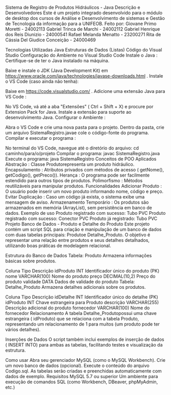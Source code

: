 Sistema de Registro de Produtos Hidráulicos - Java
Descrição e Desenvolvedores
Este é um projeto integrado desenvolvido para o módulo de desktop dos cursos de Análise e Desenvolvimento de sistemas e Gestão de Tecnologia da informação para a UNIFEOB. Feito por: Giovane Primo Moretti - 24002113 Gabriel Trinca de Marchi - 24002112 Gabriel Henrique dos Reis Diunizio - 24000541 Rafael Melanda Menatto - 23200271 Rita de Cássia Del Giudice Conceição - 24000469

Tecnologias Utilizadas
Java
Estruturas de Dados (Listas)
Código do Visual Studio
Configuração do Ambiente no Visual Studio Code
Instale o Java : Certifique-se de ter o Java instalado na máquina.

Baixe e instale o JDK (Java Development Kit) em https://www.oracle.com/java/technologies/javase-downloads.html .
Instale o VS Code (caso ainda não tenha):

Baixe em https://code.visualstudio.com/ .
Adicione uma extensão Java para VS Code :

No VS Code, vá até a aba "Extensões" ( Ctrl + Shift + X) e procure por Extension Pack for Java.
Instale a extensão para suporte ao desenvolvimento Java.
Configurar o Ambiente :

Abra o VS Code e crie uma nova pasta para o projeto.
Dentro da pasta, crie um arquivo SistemaRegistro.javae cole o código-fonte do programa.
Compilar e executar o programa :

No terminal do VS Code, navegue até o diretório do arquivo:
cd caminho/para/o/projeto
Compilar o programa:
javac SistemaRegistro.java
Execute o programa:
java SistemaRegistro
Conceitos de POO Aplicados
Abstração : Classe Produtorepresenta um produto hidráulico.
Encapsulamento : Atributos privados com métodos de acesso ( getNome(), getCodigo(), getPreco()).
Herança : O programa pode ser facilmente estendido para outros tipos de produtos.
Polimorfismo : Métodos reutilizáveis para manipular produtos.
Funcionalidades
Adicionar Produto : O usuário pode inserir um novo produto informando nome, código e preço.
Evitar Duplicação : Caso um código já exista, o sistema exibe uma mensagem de aviso.
Armazenamento Temporário : Os produtos são armazenados em memória (ArrayList), sem persistência em banco de dados.
Exemplo de uso
Produto registrado com sucesso: Tubo PVC
Produto registrado com sucesso: Conector PVC
Produto já registrado: Tubo PVC
Projeto Banco de Dados - Produto e Detalhe do Produto
Este projeto contém um script SQL para criação e manipulação de um banco de dados com duas tabelas principais: Produtoe Detalhe_Produto. O objetivo é representar uma relação entre produtos e seus detalhes detalhados, utilizando boas práticas de modelagem relacional.

Estrutura do Banco de Dados
Tabela: Produto
Armazena informações básicas sobre produtos.

Coluna	Tipo	Descrição
idProduto	INT	Identificador único do produto (PK)
nome	VARCHAR(100)	Nome do produto
preço	DECIMAL(10,2)	Preço do produto
validade	DATA	Dados de validade do produto
Tabela: Detalhe_Produto
Armazena detalhes adicionais sobre os produtos.

Coluna	Tipo	Descrição
idDetalhe	INT	Identificador único do detalhe (PK)
idProduto	INT	Chave estrangeira para Produto
descrição	VARCHAR(255)	Descrição adicional do produto
fornecedor	VARCHAR(100)	Nome do fornecedor
Relacionamento
A tabela Detalhe_Produtopossui uma chave estrangeira ( idProduto) que se relaciona com a tabela Produto, representando um relacionamento de 1 para muitos (um produto pode ter vários detalhes).

Inserções de Dados
O script também inclui exemplos de inserção de dados ( INSERT INTO) para ambas as tabelas, facilitando testes e visualização da estrutura.

Como usar
Abra seu gerenciador MySQL (como o MySQL Workbench).
Crie um novo banco de dados (opcional).
Execute o conteúdo do arquivo Codigo.sql.
As tabelas serão criadas e preenchidas automaticamente com dados de exemplo.
Requisitos
MySQL 5.7 ou superior
Um ambiente para execução de comandos SQL (como Workbench, DBeaver, phpMyAdmin, etc.)
